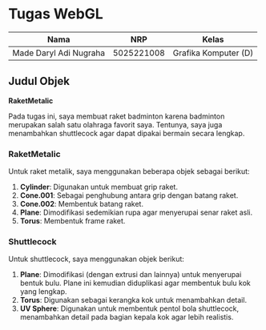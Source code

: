 # Tugas WebGL

| Nama                   | NRP        | Kelas                |
| ---------------------- | ---------- | -------------------- |
| Made Daryl Adi Nugraha | 5025221008 | Grafika Komputer (D) |

## Judul Objek

**RaketMetalic**

Pada tugas ini, saya membuat raket badminton karena badminton merupakan salah satu olahraga favorit saya. Tentunya, saya juga menambahkan shuttlecock agar dapat dipakai bermain secara lengkap.

### RaketMetalic
Untuk raket metalik, saya menggunakan beberapa objek sebagai berikut:

1. **Cylinder**: Digunakan untuk membuat grip raket.
2. **Cone.001**: Sebagai penghubung antara grip dengan batang raket.
3. **Cone.002**: Membentuk batang raket.
4. **Plane**: Dimodifikasi sedemikian rupa agar menyerupai senar raket asli.
5. **Torus**: Membentuk frame raket.

### Shuttlecock
Untuk shuttlecock, saya menggunakan objek berikut:

1. **Plane**: Dimodifikasi (dengan extrusi dan lainnya) untuk menyerupai bentuk bulu. Plane ini kemudian diduplikasi agar membentuk bulu kok yang lengkap.
2. **Torus**: Digunakan sebagai kerangka kok untuk menambahkan detail.
3. **UV Sphere**: Digunakan untuk membentuk pentol bola shuttlecock, menambahkan detail pada bagian kepala kok agar lebih realistis.



